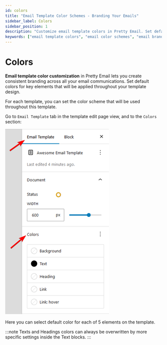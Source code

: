 ```yaml
---
id: colors
title: "Email Template Color Schemes - Branding Your Emails"
sidebar_label: Colors
sidebar_position: 1
description: "Customize email template colors in Pretty Email. Set default colors for backgrounds, text, headings, buttons, and links to match your brand identity."
keywords: ["email template colors", "email color schemes", "email branding", "template color customization", "email design colors", "Pretty Email colors"]
---
```


# Colors

**Email template color customization** in Pretty Email lets you create consistent branding across all your email communications. Set default colors for key elements that will be applied throughout your template design.

For each template, you can set the color scheme that will be used throughout this template.

Go to `Email Template` tab in the template edit page view, and to the `Colors` section:

![Colors section](../../../assets/email-template-colors-settings-panel.png)

Here you can select default color for each of 5 elements on the template.

:::note
Texts and Headings colors can always be overwritten by more specific settings inside the Text blocks.
:::